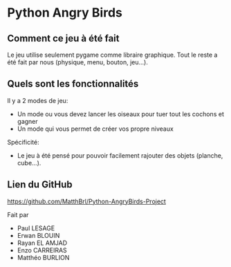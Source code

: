 # Python Angry Birds

## Comment ce jeu à été fait

Le jeu utilise seulement pygame comme libraire graphique.
Tout le reste a été fait par nous (physique, menu, bouton, jeu...).

## Quels sont les fonctionnalités

Il y a 2 modes de jeu:
- Un mode ou vous devez lancer les oiseaux pour tuer tout les cochons et gagner
- Un mode qui vous permet de créer vos propre niveaux

Spécificité:
- Le jeu à été pensé pour pouvoir facilement rajouter des objets (planche, cube...).


## Lien du GitHub

https://github.com/MatthBrl/Python-AngryBirds-Project

Fait par 
- Paul LESAGE
- Erwan BLOUIN
- Rayan EL AMJAD
- Enzo CARREIRAS
- Matthéo BURLION
